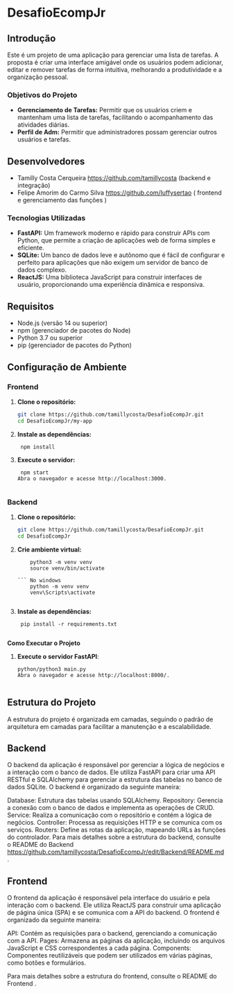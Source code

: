 # DesafioEcompJr

## Introdução

Este é um projeto de uma aplicação para gerenciar uma lista de tarefas. A proposta é criar uma interface amigável onde os usuários podem adicionar, editar e remover tarefas de forma intuitiva, melhorando a produtividade e a organização pessoal.

### Objetivos do Projeto

- **Gerenciamento de Tarefas:** Permitir que os usuários criem e mantenham uma lista de tarefas, facilitando o acompanhamento das atividades diárias.
- **Perfil de Adm:** Permitir que administradores possam gerenciar outros usuários e tarefas.


## Desenvolvedores 
- Tamilly Costa Cerqueira https://github.com/tamillycosta (backend e integração)
- Felipe Amorim do Carmo Silva  https://github.com/luffysertao ( frontend e gerenciamento das funções ) 


### Tecnologias Utilizadas

- **FastAPI:** Um framework moderno e rápido para construir APIs com Python, que permite a criação de aplicações web de forma simples e eficiente.
- **SQLite:** Um banco de dados leve e autônomo que é fácil de configurar e perfeito para aplicações que não exigem um servidor de banco de dados complexo.
- **ReactJS:** Uma biblioteca JavaScript para construir interfaces de usuário, proporcionando uma experiência dinâmica e responsiva.

## Requisitos

- Node.js (versão 14 ou superior)
- npm (gerenciador de pacotes do Node)
- Python 3.7 ou superior
- pip (gerenciador de pacotes do Python)


## Configuração de Ambiente 

### Frontend 

1. **Clone o repositório:**

   ```bash
   git clone https://github.com/tamillycosta/DesafioEcompJr.git
   cd DesafioEcompJr/my-app

2. **Instale as dependências:**
   ```
    npm install
   
3. **Execute o servidor:**
   ```
    npm start
   Abra o navegador e acesse http://localhost:3000.


### Backend

1. **Clone o repositório:**

   ```bash
   git clone https://github.com/tamillycosta/DesafioEcompJr.git
   cd DesafioEcompJr

2. **Crie ambiente virtual:**

    ``` No linux
        python3 -m venv venv
        source venv/bin/activate
    
    ``` No windows
        python -m venv venv
        venv\Scripts\activate


3. **Instale as dependências:**
     ```
      pip install -r requirements.txt


**Como Executar o Projeto**

1. **Execute o servidor FastAPI**:
    ```
    python/python3 main.py
    Abra o navegador e acesse http://localhost:8000/.


## Estrutura do Projeto
A estrutura do projeto é organizada em camadas, seguindo o padrão de arquitetura em camadas para facilitar a manutenção e a escalabilidade.

## Backend
O backend da aplicação é responsável por gerenciar a lógica de negócios e a interação com o banco de dados. Ele utiliza FastAPI para criar uma API RESTful e SQLAlchemy para gerenciar a estrutura das tabelas no banco de dados SQLite. O backend é organizado da seguinte maneira:

Database: Estrutura das tabelas usando SQLAlchemy.
Repository: Gerencia a conexão com o banco de dados e implementa as operações de CRUD.
Service: Realiza a comunicação com o repositório e contém a lógica de negócios.
Controller: Processa as requisições HTTP e se comunica com os serviços.
Routers: Define as rotas da aplicação, mapeando URLs às funções do controlador.
Para mais detalhes sobre a estrutura do backend, consulte o README do Backend https://github.com/tamillycosta/DesafioEcompJr/edit/Backend/README.md.

## Frontend
O frontend da aplicação é responsável pela interface do usuário e pela interação com o backend. Ele utiliza ReactJS para construir uma aplicação de página única (SPA) e se comunica com a API do backend. O frontend é organizado da seguinte maneira:

API: Contém as requisições para o backend, gerenciando a comunicação com a API.
Pages: Armazena as páginas da aplicação, incluindo os arquivos JavaScript e CSS correspondentes a cada página.
Components: Componentes reutilizáveis que podem ser utilizados em várias páginas, como botões e formulários.

Para mais detalhes sobre a estrutura do frontend, consulte o README do Frontend  .
  
     
